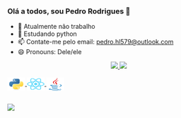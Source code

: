 ### Olá a todos, sou Pedro Rodrigues 👋


- 🔭 Atualmente não trabalho
- 🌱 Estudando python
- 📫 Contate-me pelo email: pedro.hl579@outlook.com
- 😄 Pronouns: Dele/ele

<div align="center">
  <a href="https://github.com/pedrorodrigues000">
  <img height="180em" src="https://github-readme-stats.vercel.app/api?username=pedrorodrigues000&show_icons=true&theme=dracula&include_all_commits=true&count_private=true"/>
  <img height="180em" src="https://github-readme-stats.vercel.app/api/top-langs/?username=pedrorodrigues000&layout=compact&langs_count=7&theme=dracula"/>
</div>
  
  <div style="display: inline_block"><br>
  <img align="center" alt="Pedro-Python" height="30" width="40" src="https://raw.githubusercontent.com/devicons/devicon/master/icons/python/python-original.svg">
  <img align="center" alt="Pedro-Python" height="30" width="40" src="https://github.com/devicons/devicon/blob/master/icons/react/react-original.svg">
  <img align="center" alt="Pedro-Python" height="30" width="40" src="https://github.com/devicons/devicon/blob/master/icons/java/java-original.svg">
 
</div>
  
  ##
  
<div>
  <a href="https://www.linkedin.com/in/pedro-henrique007" target="_blank"><img src="https://img.shields.io/badge/-LinkedIn-%230077B5?style=for-the-badge&logo=linkedin&logoColor=white" target="_blank"></a>
</div>
 
